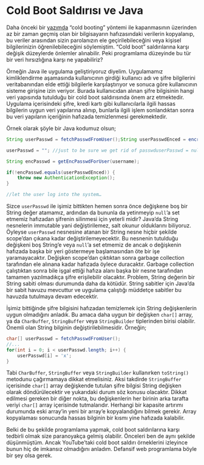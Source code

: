 # Cold Boot Saldırısı ve Java

Daha önceki bir [yazımda](http://www.kenansevindik.com/veri-hirsizliginin-sonu-yok/) “cold booting” yöntemi ile kapanmasının 
üzerinden az bir zaman geçmiş olan bir bilgisayarın hafızasındaki verilerin kopyalanıp, bu veriler arasından sizin 
parolanızın ele geçirilebileceğini veya kişisel bilgilerinizin öğrenilebileceğini söylemiştim. “Cold boot” saldırılarına 
karşı değişik düzeylerde önlemler alınabilir. Peki programlama düzeyinde bu tür bir veri hırsızlığına karşı ne yapabiliriz?

Örneğin Java ile uygulama geliştiriyoruz diyelim. Uygulamamız kimliklendirme aşamasında kullanıcının girdiği kullanıcı 
adı ve şifre bilgilerini veritabanından elde ettiği bilgilerle karşılaştırıyor ve sonuca göre kullanıcının sisteme girişine 
izin veriyor. Burada kullanıcıdan alınan şifre bilgisinin hangi veri yapısında tutulduğu bir cold boot saldırısında önem 
arz etmektedir. Uygulama içerisindeki şifre, kredi kartı gibi kullanıcılarla ilgili hassas bilgilerin uygun veri yapılarına 
alınıp, bunlarla ilgili işlem sonlandıktan sonra bu veri yapıların içeriğinin hafızada temizlenmesi gerekmektedir.

Örnek olarak şöyle bir Java kodumuz olsun;

```java
String userPasswd = fetchPasswdFromUser();String userPasswdEnced = encryptPasswd(userPasswd);

userPasswd = ""; //just to be sure we get rid of passwduserPasswd = null;

String encPasswd = getEncPasswdForUser(username);

if(!encPasswd.equals(userPasswdEnced)) { 
    throw new AuthenticationException();
}

//let the user log into the system…
```


Sizce `userPasswd` ile işimiz bittikten hemen sonra önce değişkene boş bir String değer atamamız, ardından da bununla da 
yetinmeyip `null`’a set etmemiz hafızadan şifrenin silinmesi için yeterli midir? Java’da String nesnelerin immutable yani 
değiştirilemez, salt okunur olduklarını biliyoruz. Öyleyse `userPasswd` nesnesine atanan bir String nesne hiçbir şekilde 
scope’dan çıkana kadar değiştirilemeyecektir. Bu nesnenin tutulduğu değişkeni boş String’e veya `null`’a set etmemiz de 
ancak o değişkenin hafızada başka bir yeri göstermeye başlamasından öte bir işe yaramayacaktır. Değişken scope’dan çıktıktan 
sonra garbage collection tarafından ele alınana kadar hafızada öylece duracaktır. Garbage collection çalıştıktan sonra 
bile işgal ettiği hafıza alanı başka bir nesne tarafından tamamen yazılmadıkça şifre erişilebilir olacaktır. Problem, 
String değerin bir String sabiti olması durumunda daha da kötüdür. String sabitler için Java’da bir sabit havuzu mevcuttur 
ve uygulama çalıştığı müddetçe sabitler bu havuzda tutulmaya devam edecektir.

İşimiz bittiğinde şifre bilgisini hafızadan temizlemek için String değişkenlerin uygun olmadığını anladık. Bu amaca daha 
uygun bir değişken `char[]` array, ya da `CharBuffer`, `StringBuffer` veya `StringBuilder` tiplerinden birisi olabilir. 
Önemli olan String bilginin değiştirilebilmesidir. Örneğin;

```java
char[] userPasswd = fetchPasswdFromUser();
//...
for(int i = 0; i < userPasswd.length; i++) { 
    userPasswd[i] = 'x';
}
```

Tabi `CharBuffer`, `StringBuffer` veya `StringBuilder` kullanırken `toString()` metodunu çağırmamaya dikkat etmelisiniz. 
Aksi takdirde `StringBuffer` içerisinde `char[]` array değişkende tutulan şifre bilgisi String değişken olarak döndürülecektir 
ve yukarıdaki durum söz konusu olacaktır. Dikkat edilmesi gereken bir diğer nokta, bu değişkenlerin her birinin arka 
tarafta veriyi `char[]` array içerisinde tutmalarıdır. Herhangi bir kapasite artırımı durumunda eski array’in yeni bir 
array’e kopyalandığını bilmek gerekir. Array kopyalaması sonucunda hassas bilginin bir kısmı yine hafızada kalabilir.

Belki de bu şekilde programlama yapmak, cold boot saldırılarına karşı tedbirli olmak size paranoyakça gelmiş olabilir. 
Önceleri ben de aynı şekilde düşünmüştüm. Ancak YouTube’taki cold boot saldırı örneklerini izleyince bunun hiç de imkansız 
olmadığını anladım. Defansif web programlama böyle bir şey olsa gerek.
